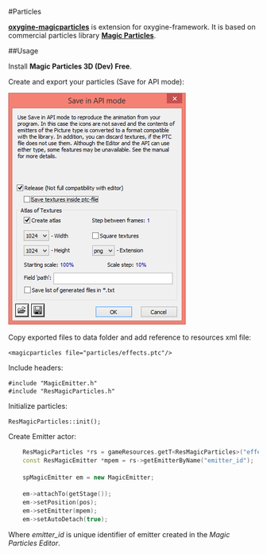#Particles

[**oxygine-magicparticles**](https://bitbucket.org/oxygine/oxygine-magicparticles) is extension for oxygine-framework. It is based on commercial particles library [**Magic Particles**](http://astralax.com/).

 
##Usage

Install **Magic Particles 3D (Dev) Free**.

Create and export your particles (Save for API mode):

![](img/mpexport.png)

Copy exported files to data folder and add reference to resources xml file:

	<magicparticles file="particles/effects.ptc"/>

Include headers:

	#include "MagicEmitter.h"
	#include "ResMagicParticles.h"

Initialize particles:

	ResMagicParticles::init();

Create Emitter actor:
```cpp
	ResMagicParticles *rs = gameResources.getT<ResMagicParticles>("effects");
	const ResMagicEmitter *mpem = rs->getEmitterByName("emitter_id");

	spMagicEmitter em = new MagicEmitter;

	em->attachTo(getStage());
	em->setPosition(pos);
	em->setEmitter(mpem);
	em->setAutoDetach(true);
```
Where *emitter_id* is unique identifier of emitter created in the *Magic Particles Editor*.




	 